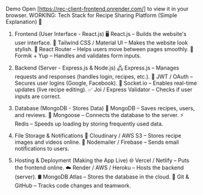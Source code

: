 Demo Open [https://rec-client-frontend.onrender.com/] to view it in your browser.
WORKING:
Tech Stack for Recipe Sharing Platform (Simple Explanation) 🚀
1. Frontend (User Interface - React.js)
🖥️ React.js – Builds the website's user interface.
🎨 Tailwind CSS / Material UI – Makes the website look stylish.
🔀 React Router – Helps users move between pages smoothly.
📝 Formik + Yup – Handles and validates form inputs.

2. Backend (Server - Express.js & Node.js)
🖧 Express.js – Manages requests and responses (handles login, recipes, etc.).
🔐 JWT / OAuth – Secures user logins (Google, Facebook).
📡 Socket.io – Enables real-time updates (live recipe editing).
✅ Joi / Express Validator – Checks if user inputs are correct.

3. Database (MongoDB - Stores Data)
💾 MongoDB – Saves recipes, users, and reviews.
🔗 Mongoose – Connects the database to the server.
⚡ Redis – Speeds up loading by storing frequently used data.

4. File Storage & Notifications
📸 Cloudinary / AWS S3 – Stores recipe images and videos online.
📧 Nodemailer / Firebase – Sends email notifications to users.

5. Hosting & Deployment (Making the App Live)
🌐 Vercel / Netlify – Puts the frontend online.
☁️ Render / AWS / Heroku – Hosts the backend (server).
🛢️ MongoDB Atlas – Stores the database in the cloud.
📌 Git & GitHub – Tracks code changes and teamwork.
